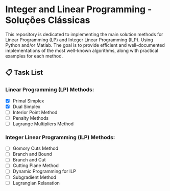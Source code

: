 # Integer and Linear Programming - Soluções Clássicas

This repository is dedicated to implementing the main solution methods for Linear Programming (LP) and Integer Linear Programming (ILP). Using Python and/or Matlab.
The goal is to provide efficient and well-documented implementations of the most well-known algorithms, along with practical examples for each method.

## 📋 Task List

### Linear Programming (LP) Methods:
- [x] Primal Simplex
- [x] Dual Simplex
- [ ] Interior Point Method
- [ ] Penalty Methods
- [ ] Lagrange Multipliers Method

### Integer Linear Programming (ILP) Methods:
- [ ] Gomory Cuts Method
- [ ] Branch and Bound
- [ ] Branch and Cut
- [ ] Cutting Plane Method
- [ ] Dynamic Programming for ILP
- [ ] Subgradient Method
- [ ] Lagrangian Relaxation
